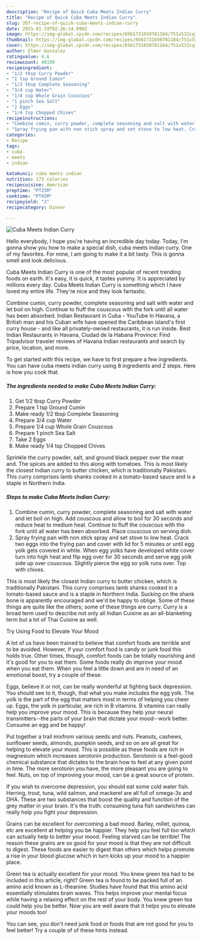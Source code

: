 ```yaml
---
description: "Recipe of Quick Cuba Meets Indian Curry"
title: "Recipe of Quick Cuba Meets Indian Curry"
slug: 267-recipe-of-quick-cuba-meets-indian-curry
date: 2021-01-19T02:26:14.690Z
image: https://img-global.cpcdn.com/recipes/6561731650781184/751x532cq70/cuba-meets-indian-curry-recipe-main-photo.jpg
thumbnail: https://img-global.cpcdn.com/recipes/6561731650781184/751x532cq70/cuba-meets-indian-curry-recipe-main-photo.jpg
cover: https://img-global.cpcdn.com/recipes/6561731650781184/751x532cq70/cuba-meets-indian-curry-recipe-main-photo.jpg
author: Elmer Gonzalez
ratingvalue: 4.6
reviewcount: 48199
recipeingredient:
- "1/2 tbsp Curry Powder"
- "1 tsp Ground Cumin"
- "1/2 tbsp Complete Seasoning"
- "3/4 cup Water"
- "1/4 cup Whole Grain Couscous"
- "1 pinch Sea Salt"
- "2 Eggs"
- "1/4 tsp Chopped Chives"
recipeinstructions:
- "Combine cumin, curry powder, complete seasoning and salt with water and let boil on high. Add couscous and allow to boil for 30 seconds and reduce heat to medium heat. Continue to fluff the couscous with the fork until all water has been absorbed. Place couscous on serving dish."
- "Spray frying pan with non stick spray and set stove to low heat. Crack two eggs into the frying pan and cover with lid for 5 minutes or until egg yolk gets covered in white. When egg yolks have developed white cover turn into high heat and flip egg over for 30 seconds and serve egg yolk side up over couscous. Slightly pierce the egg so yolk runs over. Top with chives."
categories:
- Recipe
tags:
- cuba
- meets
- indian

katakunci: cuba meets indian 
nutrition: 173 calories
recipecuisine: American
preptime: "PT25M"
cooktime: "PT45M"
recipeyield: "2"
recipecategory: Dinner

---
```



![Cuba Meets Indian Curry](https://img-global.cpcdn.com/recipes/6561731650781184/751x532cq70/cuba-meets-indian-curry-recipe-main-photo.jpg)

Hello everybody, I hope you're having an incredible day today. Today, I'm gonna show you how to make a special dish, cuba meets indian curry. One of my favorites. For mine, I am going to make it a bit tasty. This is gonna smell and look delicious.

Cuba Meets Indian Curry is one of the most popular of recent trending foods on earth. It's easy, it is quick, it tastes yummy. It is appreciated by millions every day. Cuba Meets Indian Curry is something which I have loved my entire life. They're nice and they look fantastic.

Combine cumin, curry powder, complete seasoning and salt with water and let boil on high. Continue to fluff the couscous with the fork until all water has been absorbed. Indian Restaurant in Cuba - YouTube In Havana, a British man and his Cuban wife have opened the Caribbean island&#39;s first curry house - and like all privately-owned restaurants, it is run inside. Best Indian Restaurants in Havana, Ciudad de la Habana Province: Find Tripadvisor traveler reviews of Havana Indian restaurants and search by price, location, and more.


To get started with this recipe, we have to first prepare a few ingredients. You can have cuba meets indian curry using 8 ingredients and 2 steps. Here is how you cook that.

<!--inarticleads1-->

##### The ingredients needed to make Cuba Meets Indian Curry:

1. Get 1/2 tbsp Curry Powder
1. Prepare 1 tsp Ground Cumin
1. Make ready 1/2 tbsp Complete Seasoning
1. Prepare 3/4 cup Water
1. Prepare 1/4 cup Whole Grain Couscous
1. Prepare 1 pinch Sea Salt
1. Take 2 Eggs
1. Make ready 1/4 tsp Chopped Chives


Sprinkle the curry powder, salt, and ground black pepper over the meat and. The spices are added to this along with tomatoes. This is most likely the closest Indian curry to butter chicken, which is traditionally Pakistani. This curry comprises lamb shanks cooked in a tomato-based sauce and is a staple in Northern India. 

<!--inarticleads2-->

##### Steps to make Cuba Meets Indian Curry:

1. Combine cumin, curry powder, complete seasoning and salt with water and let boil on high. Add couscous and allow to boil for 30 seconds and reduce heat to medium heat. Continue to fluff the couscous with the fork until all water has been absorbed. Place couscous on serving dish.
1. Spray frying pan with non stick spray and set stove to low heat. Crack two eggs into the frying pan and cover with lid for 5 minutes or until egg yolk gets covered in white. When egg yolks have developed white cover turn into high heat and flip egg over for 30 seconds and serve egg yolk side up over couscous. Slightly pierce the egg so yolk runs over. Top with chives.


This is most likely the closest Indian curry to butter chicken, which is traditionally Pakistani. This curry comprises lamb shanks cooked in a tomato-based sauce and is a staple in Northern India. Sucking on the shank bone is apparently encouraged and we&#39;d be happy to oblige. Some of these things are quite like the others; some of these things are curry. Curry is a broad term used to describe not only all Indian Cuisine as an all-blanketing term but a lot of Thai Cuisine as well. 

Try Using Food to Elevate Your Mood


A lot of us have been trained to believe that comfort foods are terrible and to be avoided. However, if your comfort food is candy or junk food this holds true. Other times, though, comfort foods can be totally nourishing and it's good for you to eat them. Some foods really do improve your mood when you eat them. When you feel a little down and are in need of an emotional boost, try a couple of these.

Eggs, believe it or not, can be really wonderful at fighting back depression. You should see to it, though, that what you make includes the egg yolk. The yolk is the part of the egg that matters most in terms of helping you cheer up. Eggs, the yolk in particular, are rich in B vitamins. B vitamins can really help you improve your mood. This is because they help your neural transmitters--the parts of your brain that dictate your mood--work better. Consume an egg and be happy!

Put together a trail mixfrom various seeds and nuts. Peanuts, cashews, sunflower seeds, almonds, pumpkin seeds, and so on are all great for helping to elevate your mood. This is possible as these foods are rich in magnesium which increases serotonin production. Serotonin is a feel-good chemical substance that dictates to the brain how to feel at any given point in time. The more serotonin you have, the more pleasant you are going to feel. Nuts, on top of improving your mood, can be a great source of protein.

If you wish to overcome depression, you should eat some cold water fish. Herring, trout, tuna, wild salmon, and mackerel are all full of omega-3s and DHA. These are two substances that boost the quality and function of the grey matter in your brain. It's the truth: consuming tuna fish sandwiches can really help you fight your depression. 

Grains can be excellent for overcoming a bad mood. Barley, millet, quinoa, etc are excellent at helping you be happier. They help you feel full too which can actually help to better your mood. Feeling starved can be terrible! The reason these grains are so good for your mood is that they are not difficult to digest. These foods are easier to digest than others which helps promote a rise in your blood glucose which in turn kicks up your mood to a happier place.

Green tea is actually excellent for your mood. You knew green tea had to be included in this article, right? Green tea is found to be packed full of an amino acid known as L-theanine. Studies have found that this amino acid essentially stimulates brain waves. This helps improve your mental focus while having a relaxing effect on the rest of your body. You knew green tea could help you be better. Now you are well aware that it helps you to elevate your moods too!

You can see, you don't need junk food or foods that are not good for you to feel better! Try  a  couple of  of  these  hints  instead.


